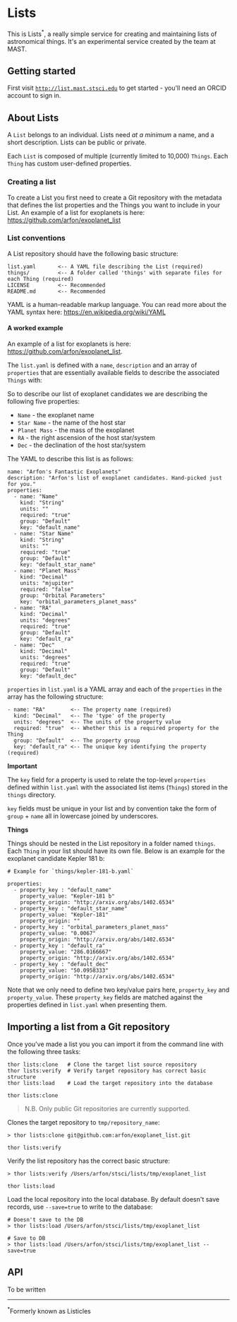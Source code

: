 # Lists

This is Lists<sup>\*</sup>, a really simple service for creating and maintaining lists of astronomical things. It's an experimental service created by the team at MAST.

## Getting started

First visit [`http://list.mast.stsci.edu`](http://list.mast.stsci.edu) to get started - you'll need an ORCID account to sign in.

## About Lists

A `List` belongs to an individual. Lists need _at a minimum_ a name, and a short description. Lists can be public or private.

Each `List` is composed of multiple (currently limited to 10,000) `Things`. Each `Thing` has custom user-defined properties.

### Creating a list

To create a List you first need to create a Git repository with the metadata that defines the list properties and the Things you want to include in your List. An example of a list for exoplanets is here: https://github.com/arfon/exoplanet_list

### List conventions

A List repository should have the following basic structure:

```
list.yaml       <-- A YAML file describing the List (required)
things/         <-- A folder called 'things' with separate files for each Thing (required)
LICENSE         <-- Recommended
README.md       <-- Recommended

```

YAML is a human-readable markup language. You can read more about the YAML syntax here: https://en.wikipedia.org/wiki/YAML

#### A worked example

An example of a list for exoplanets is here: https://github.com/arfon/exoplanet_list.

The `list.yaml` is defined with a `name`, `description` and an array of `properties` that are essentially available fields to describe the associated `Things` with:

So to describe our list of exoplanet candidates we are describing the following five properties:

- `Name` - the exoplanet name
- `Star Name` - the name of the host star
- `Planet Mass` - the mass of the exoplanet
- `RA` - the right ascension of the host star/system
- `Dec` - the declination of the host star/system

The YAML to describe this list is as follows:

```
name: "Arfon's Fantastic Exoplanets"
description: "Arfon's list of exoplanet candidates. Hand-picked just for you."
properties:
  - name: "Name"
    kind: "String"
    units: ""
    required: "true"
    group: "Default"
    key: "default_name"
  - name: "Star Name"
    kind: "String"
    units: ""
    required: "true"
    group: "Default"
    key: "default_star_name"
  - name: "Planet Mass"
    kind: "Decimal"
    units: "mjupiter"
    required: "false"
    group: "Orbital Parameters"
    key: "orbital_parameters_planet_mass"
  - name: "RA"
    kind: "Decimal"
    units: "degrees"
    required: "true"
    group: "Default"
    key: "default_ra"
  - name: "Dec"
    kind: "Decimal"
    units: "degrees"
    required: "true"
    group: "Default"
    key: "default_dec"
```

`properties` in `list.yaml` is a YAML array and each of the `properties` in the array has the following structure:

```
- name: "RA"        <-- The property name (required)
  kind: "Decimal"   <-- The 'type' of the property
  units: "degrees"  <-- The units of the property value
  required: "true"  <-- Whether this is a required property for the Thing
  group: "Default"  <-- The property group
  key: "default_ra" <-- The unique key identifying the property (required)
```

**Important**

The `key` field for a property is used to relate the top-level `properties` defined within `list.yaml` with the associated list items (`Things`) stored in the `things` directory.

`key` fields must be unique in your list and by convention take the form of `group` + `name` all in lowercase joined by underscores.

**Things**

Things should be nested in the List repository in a folder named `things`. Each `Thing` in your list should have its own file. Below is an example for the exoplanet candidate Kepler 181 b:

```
# Example for `things/kepler-181-b.yaml`

properties:
  - property_key : "default_name"
    property_value: "Kepler-181 b"
    property_origin: "http://arxiv.org/abs/1402.6534"
  - property_key : "default_star_name"
    property_value: "Kepler-181"
    property_origin: ""
  - property_key : "orbital_parameters_planet_mass"
    property_value: "0.0067"
    property_origin: "http://arxiv.org/abs/1402.6534"
  - property_key : "default_ra"
    property_value: "286.0166667"
    property_origin: "http://arxiv.org/abs/1402.6534"
  - property_key : "default_dec"
    property_value: "50.0958333"
    property_origin: "http://arxiv.org/abs/1402.6534"
```

Note that we only need to define two key/value pairs here, `property_key` and `property_value`. These `property_key` fields are matched against the properties defined in `list.yaml` when presenting them.

## Importing a list from a Git repository

Once you've made a list you you can import it from the command line with the following three tasks:

```
thor lists:clone   # Clone the target list source repository
thor lists:verify  # Verify target repository has correct basic structure
thor lists:load    # Load the target repository into the database
```

`thor lists:clone`

> N.B. Only public Git repositories are currently supported.

Clones the target repository to `tmp/repository_name`:

```
> thor lists:clone git@github.com:arfon/exoplanet_list.git
```

`thor lists:verify`

Verify the list repository has the correct basic structure:

```
> thor lists:verify /Users/arfon/stsci/lists/tmp/exoplanet_list
```

`thor lists:load`

Load the local repository into the local database. By default doesn't save records, use `--save=true` to write to the database:

```
# Doesn't save to the DB
> thor lists:load /Users/arfon/stsci/lists/tmp/exoplanet_list

# Save to DB
> thor lists:load /Users/arfon/stsci/lists/tmp/exoplanet_list --save=true
```

## API

To be written

---------------------------------------
<sup>\*</sup>Formerly known as Listicles

